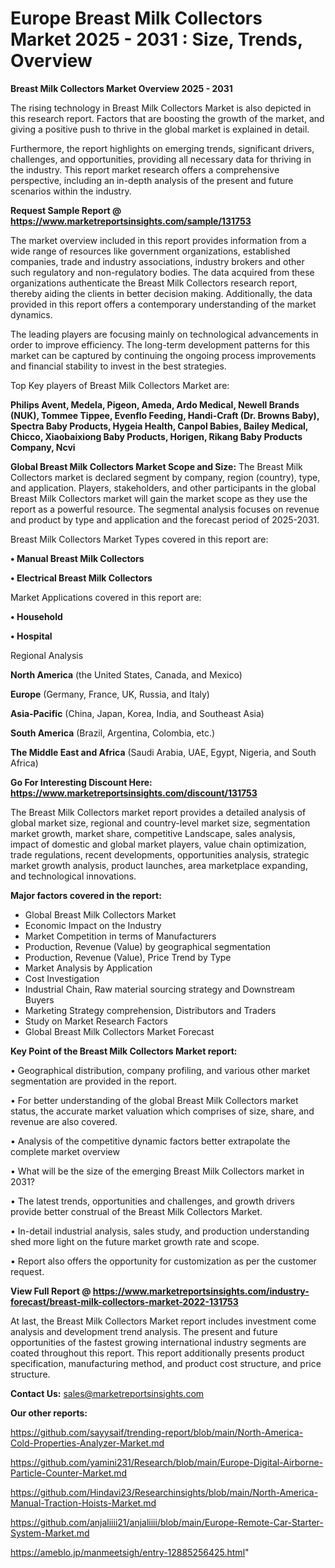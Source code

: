   # Europe Breast Milk Collectors Market 2025 - 2031 : Size, Trends, Overview

<Strong> Breast Milk Collectors Market Overview 2025 - 2031</strong>

The rising technology in Breast Milk Collectors Market is also depicted in this research report. Factors that are boosting the growth of the market, and giving a positive push to thrive in the global market is explained in detail.

Furthermore, the report highlights on emerging trends, significant drivers, challenges, and opportunities, providing all necessary data for thriving in the industry. This report market research offers a comprehensive perspective, including an in-depth analysis of the present and future scenarios within the industry.

<strong>Request Sample Report @ <a href=https://www.marketreportsinsights.com/sample/131753>https://www.marketreportsinsights.com/sample/131753</a></strong>

The market overview included in this report provides information from a wide range of resources like government organizations, established companies, trade and industry associations, industry brokers and other such regulatory and non-regulatory bodies. The data acquired from these organizations authenticate the Breast Milk Collectors research report, thereby aiding the clients in better decision making. Additionally, the data provided in this report offers a contemporary understanding of the market dynamics.

The leading players are focusing mainly on technological advancements in order to improve efficiency. The long-term development patterns for this market can be captured by continuing the ongoing process improvements and financial stability to invest in the best strategies.

Top Key players of Breast Milk Collectors Market are:

<strong>Philips Avent, Medela, Pigeon, Ameda, Ardo Medical, Newell Brands (NUK), Tommee Tippee, Evenflo Feeding, Handi-Craft (Dr. Browns Baby), Spectra Baby Products, Hygeia Health, Canpol Babies, Bailey Medical, Chicco, Xiaobaixiong Baby Products, Horigen, Rikang Baby Products Company, Ncvi</strong>

<strong><b>Global Breast Milk Collectors Market Scope and Size:</b></strong>
The Breast Milk Collectors market is declared segment by company, region (country), type, and application. Players, stakeholders, and other participants in the global Breast Milk Collectors market will gain the market scope as they use the report as a powerful resource. The segmental analysis focuses on revenue and product by type and application and the forecast period of 2025-2031.

Breast Milk Collectors Market Types covered in this report are:

<strong>• Manual Breast Milk Collectors

• Electrical Breast Milk Collectors</strong>

Market Applications covered in this report are:

<strong>• Household

• Hospital</strong> 

Regional Analysis

<strong>North America</strong> (the United States, Canada, and Mexico)

<strong>Europe</strong> (Germany, France, UK, Russia, and Italy)

<strong>Asia-Pacific</strong> (China, Japan, Korea, India, and Southeast Asia)

<strong>South America</strong> (Brazil, Argentina, Colombia, etc.)

<strong>The Middle East and Africa</strong> (Saudi Arabia, UAE, Egypt, Nigeria, and South Africa)

<strong>Go For Interesting Discount Here: <a href=https://www.marketreportsinsights.com/discount/131753>https://www.marketreportsinsights.com/discount/131753</a></strong>

The Breast Milk Collectors market report provides a detailed analysis of global market size, regional and country-level market size, segmentation market growth, market share, competitive Landscape, sales analysis, impact of domestic and global market players, value chain optimization, trade regulations, recent developments, opportunities analysis, strategic market growth analysis, product launches, area marketplace expanding, and technological innovations.

<strong><b>Major factors covered in the report:</b></strong>
<ul>
  <li>Global Breast Milk Collectors Market </li>
  <li>Economic Impact on the Industry</li>
  <li>Market Competition in terms of Manufacturers</li>
  <li>Production, Revenue (Value) by geographical segmentation</li>
  <li>Production, Revenue (Value), Price Trend by Type</li>
  <li>Market Analysis by Application</li>
  <li>Cost Investigation</li>
  <li>Industrial Chain, Raw material sourcing strategy and Downstream Buyers</li>
  <li>Marketing Strategy comprehension, Distributors and Traders</li>
  <li>Study on Market Research Factors</li>
  <li>Global Breast Milk Collectors Market Forecast</li>
</ul>

<strong><b>Key Point of the Breast Milk Collectors Market report:</b></strong>

• Geographical distribution, company profiling, and various other market segmentation are provided in the report.

• For better understanding of the global Breast Milk Collectors market status, the accurate market valuation which comprises of size, share, and revenue are also covered.

• Analysis of the competitive dynamic factors better extrapolate the complete market overview

• What will be the size of the emerging Breast Milk Collectors market in 2031?

• The latest trends, opportunities and challenges, and growth drivers provide better construal of the Breast Milk Collectors Market.

• In-detail industrial analysis, sales study, and production understanding shed more light on the future market growth rate and scope.

• Report also offers the opportunity for customization as per the customer request.

<strong><b>View Full Report @ <a href=https://www.marketreportsinsights.com/industry-forecast/breast-milk-collectors-market-2022-131753>https://www.marketreportsinsights.com/industry-forecast/breast-milk-collectors-market-2022-131753</a></b></strong>


At last, the Breast Milk Collectors Market report includes investment come analysis and development trend analysis. The present and future opportunities of the fastest growing international industry segments are coated throughout this report. This report additionally presents product specification, manufacturing method, and product cost structure, and price structure.

<strong>Contact Us:</strong>
sales@marketreportsinsights.com

<strong>Our other reports:</strong>

<a href=https://github.com/sayysaif/trending-report/blob/main/North-America-Cold-Properties-Analyzer-Market.md>https://github.com/sayysaif/trending-report/blob/main/North-America-Cold-Properties-Analyzer-Market.md</a>

<a href=https://github.com/yamini231/Research/blob/main/Europe-Digital-Airborne-Particle-Counter-Market.md>https://github.com/yamini231/Research/blob/main/Europe-Digital-Airborne-Particle-Counter-Market.md</a>

<a href=https://github.com/Hindavi23/Researchinsights/blob/main/North-America-Manual-Traction-Hoists-Market.md>https://github.com/Hindavi23/Researchinsights/blob/main/North-America-Manual-Traction-Hoists-Market.md</a>

<a href=https://github.com/anjaliiii21/anjaliiii/blob/main/Europe-Remote-Car-Starter-System-Market.md>https://github.com/anjaliiii21/anjaliiii/blob/main/Europe-Remote-Car-Starter-System-Market.md</a>

<a href=https://ameblo.jp/manmeetsigh/entry-12885256425.html>https://ameblo.jp/manmeetsigh/entry-12885256425.html</a>"
